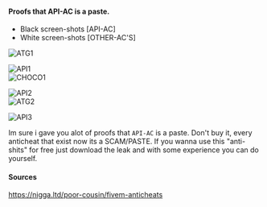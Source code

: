 #### Proofs that API-AC is a paste.

* Black screen-shots [API-AC]
* White screen-shots [OTHER-AC'S]

![ATG1](https://i.imgur.com/uoTCMFl.png)

![API1](https://i.imgur.com/vNhShHl.png)
<br>
![CHOCO1](https://i.imgur.com/7JVQYuQ.png)

![API2](https://i.imgur.com/yHEenTo.png)
<br>
![ATG2](https://i.imgur.com/FHJe04l.png)

![API3](https://i.imgur.com/vope7RN.png)


Im sure i gave you alot of proofs that `API-AC` is a paste.
Don't buy it, every anticheat that exist now its a SCAM/PASTE.
If you wanna use this "anti-shits" for free just download the leak and with some experience you can do yourself.

#### Sources

https://nigga.ltd/poor-cousin/fivem-anticheats


